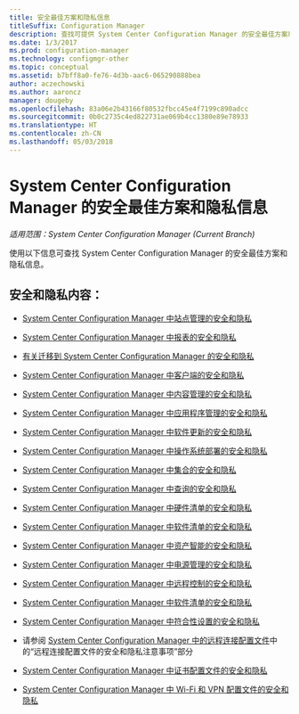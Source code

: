 ```yaml
---
title: 安全最佳方案和隐私信息
titleSuffix: Configuration Manager
description: 查找可提供 System Center Configuration Manager 的安全最佳方案和隐私信息的资源。
ms.date: 1/3/2017
ms.prod: configuration-manager
ms.technology: configmgr-other
ms.topic: conceptual
ms.assetid: b7bff8a0-fe76-4d3b-aac6-065290888bea
author: aczechowski
ms.author: aaroncz
manager: dougeby
ms.openlocfilehash: 83a06e2b43166f80532fbcc45e4f7199c890adcc
ms.sourcegitcommit: 0b0c2735c4ed822731ae069b4cc1380e89e78933
ms.translationtype: HT
ms.contentlocale: zh-CN
ms.lasthandoff: 05/03/2018
---
```

# <a name="security-best-practices-and-privacy-information-for-system-center-configuration-manager"></a>System Center Configuration Manager 的安全最佳方案和隐私信息

*适用范围：System Center Configuration Manager (Current Branch)*

使用以下信息可查找 System Center Configuration Manager 的安全最佳方案和隐私信息。  

## <a name="security-and-privacy-content"></a>安全和隐私内容：  

-   [System Center Configuration Manager 中站点管理的安全和隐私](../../../core/plan-design/hierarchy/security-and-privacy-for-site-administration.md)  

-   [System Center Configuration Manager 中报表的安全和隐私](../../../core/servers/manage/security-and-privacy-for-reporting.md)  

-   [有关迁移到 System Center Configuration Manager 的安全和隐私](../../../core/migration/security-and-privacy-for-migration.md)  

-   [System Center Configuration Manager 中客户端的安全和隐私](../../../core/clients/deploy/plan/security-and-privacy-for-clients.md)  

-   [System Center Configuration Manager 中内容管理的安全和隐私](../../../core/plan-design/hierarchy/security-and-privacy-for-content-management.md)  

-   [System Center Configuration Manager 中应用程序管理的安全和隐私](../../../apps/plan-design/security-and-privacy-for-application-management.md)  

-   [System Center Configuration Manager 中软件更新的安全和隐私](../../../sum/plan-design/security-and-privacy-for-software-updates.md)  

-   [System Center Configuration Manager 中操作系统部署的安全和隐私](../../../osd/plan-design/security-and-privacy-for-operating-system-deployment.md)  

-   [System Center Configuration Manager 中集合的安全和隐私](../../../core/clients/manage/collections/security-and-privacy-for-collections.md)  

-   [System Center Configuration Manager 中查询的安全和隐私](../../../core/servers/manage/security-and-privacy-for-queries.md)  

-   [System Center Configuration Manager 中硬件清单的安全和隐私](../../../core/clients/manage/inventory/security-and-privacy-for-hardware-inventory.md)  

-   [System Center Configuration Manager 中软件清单的安全和隐私](../../../core/clients/manage/inventory/security-and-privacy-for-software-inventory.md)  

-   [System Center Configuration Manager 中资产智能的安全和隐私](../../../core/clients/manage/asset-intelligence/security-and-privacy-for-asset-intelligence.md)  

-   [System Center Configuration Manager 中电源管理的安全和隐私](../../../core/clients/manage/power/security-and-privacy-for-power-management.md)  

-   [System Center Configuration Manager 中远程控制的安全和隐私](../../../core/clients/manage/remote-control/security-and-privacy-for-remote-control.md)  

-   [System Center Configuration Manager 中软件清单的安全和隐私](../../../core/clients/manage/inventory/security-and-privacy-for-software-inventory.md)  

-   [System Center Configuration Manager 中符合性设置的安全和隐私](../../../compliance/plan-design/security-and-privacy-for-compliance-settings.md)  

-   请参阅 [System Center Configuration Manager 中的远程连接配置文件](/sccm/compliance/deploy-use/create-remote-connection-profiles)中的“远程连接配置文件的安全和隐私注意事项”部分  

-   [System Center Configuration Manager 中证书配置文件的安全和隐私](../../../protect/plan-design/security-and-privacy-for-certificate-profiles.md)  

-   [System Center Configuration Manager 中 Wi-Fi 和 VPN 配置文件的安全和隐私](../../../protect/plan-design/security-and-privacy-for-wifi-vpn-profiles.md)  
